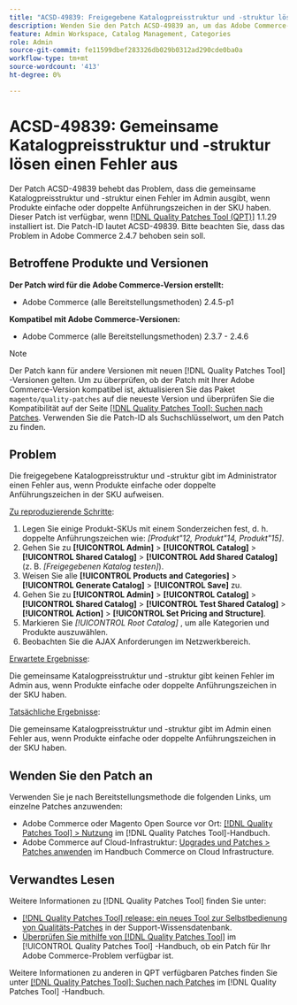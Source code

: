 ```yaml
---
title: "ACSD-49839: Freigegebene Katalogpreisstruktur und -struktur lösen einen Fehler aus"
description: Wenden Sie den Patch ACSD-49839 an, um das Adobe Commerce-Problem zu beheben, bei dem die gemeinsame Katalogpreisstruktur und -struktur einen Fehler im Admin auslöst, wenn Produkte einfache oder doppelte Anführungszeichen in der SKU aufweisen.
feature: Admin Workspace, Catalog Management, Categories
role: Admin
source-git-commit: fe11599dbef283326db029b0312ad290cde0ba0a
workflow-type: tm+mt
source-wordcount: '413'
ht-degree: 0%

---
```


# ACSD-49839: Gemeinsame Katalogpreisstruktur und -struktur lösen einen Fehler aus

Der Patch ACSD-49839 behebt das Problem, dass die gemeinsame Katalogpreisstruktur und -struktur einen Fehler im Admin ausgibt, wenn Produkte einfache oder doppelte Anführungszeichen in der SKU haben. Dieser Patch ist verfügbar, wenn [[!DNL Quality Patches Tool (QPT)]](https://experienceleague.adobe.com/en/docs/commerce-knowledge-base/kb/announcements/commerce-announcements/magento-quality-patches-released-new-tool-to-self-serve-quality-patches) 1.1.29 installiert ist. Die Patch-ID lautet ACSD-49839. Bitte beachten Sie, dass das Problem in Adobe Commerce 2.4.7 behoben sein soll.

## Betroffene Produkte und Versionen

**Der Patch wird für die Adobe Commerce-Version erstellt:**

* Adobe Commerce (alle Bereitstellungsmethoden) 2.4.5-p1

**Kompatibel mit Adobe Commerce-Versionen:**

* Adobe Commerce (alle Bereitstellungsmethoden) 2.3.7 - 2.4.6

>[!NOTE]
>
>Der Patch kann für andere Versionen mit neuen [!DNL Quality Patches Tool] -Versionen gelten. Um zu überprüfen, ob der Patch mit Ihrer Adobe Commerce-Version kompatibel ist, aktualisieren Sie das Paket `magento/quality-patches` auf die neueste Version und überprüfen Sie die Kompatibilität auf der Seite [[!DNL Quality Patches Tool]: Suchen nach Patches](https://experienceleague.adobe.com/tools/commerce-quality-patches/index.html). Verwenden Sie die Patch-ID als Suchschlüsselwort, um den Patch zu finden.

## Problem

Die freigegebene Katalogpreisstruktur und -struktur gibt im Administrator einen Fehler aus, wenn Produkte einfache oder doppelte Anführungszeichen in der SKU aufweisen.

<u>Zu reproduzierende Schritte</u>:

1. Legen Sie einige Produkt-SKUs mit einem Sonderzeichen fest, d. h. doppelte Anführungszeichen wie:
   *[Produkt&quot;12, Produkt&quot;14, Produkt&quot;15]*.
1. Gehen Sie zu **[!UICONTROL Admin]** > **[!UICONTROL Catalog]** > **[!UICONTROL Shared Catalog]** > **[!UICONTROL Add Shared Catalog]** (z. B. *[Freigegebenen Katalog testen]*).
1. Weisen Sie alle **[!UICONTROL Products and Categories]** > **[!UICONTROL Generate Catalog]** > **[!UICONTROL Save]** zu.
1. Gehen Sie zu **[!UICONTROL Admin]** > **[!UICONTROL Catalog]** > **[!UICONTROL Shared Catalog]** > **[!UICONTROL Test Shared Catalog]** > **[!UICONTROL Action]** > **[!UICONTROL Set Pricing and Structure]**.
1. Markieren Sie *[!UICONTROL Root Catalog]* , um alle Kategorien und Produkte auszuwählen.
1. Beobachten Sie die AJAX Anforderungen im Netzwerkbereich.

<u>Erwartete Ergebnisse</u>:

Die gemeinsame Katalogpreisstruktur und -struktur gibt keinen Fehler im Admin aus, wenn Produkte einfache oder doppelte Anführungszeichen in der SKU haben.

<u>Tatsächliche Ergebnisse</u>:

Die gemeinsame Katalogpreisstruktur und -struktur gibt im Admin einen Fehler aus, wenn Produkte einfache oder doppelte Anführungszeichen in der SKU haben.

## Wenden Sie den Patch an

Verwenden Sie je nach Bereitstellungsmethode die folgenden Links, um einzelne Patches anzuwenden:

* Adobe Commerce oder Magento Open Source vor Ort: [[!DNL Quality Patches Tool] > Nutzung](/help/tools/quality-patches-tool/usage.md) im [!DNL Quality Patches Tool]-Handbuch.
* Adobe Commerce auf Cloud-Infrastruktur: [Upgrades und Patches > Patches anwenden](https://experienceleague.adobe.com/docs/commerce-cloud-service/user-guide/develop/upgrade/apply-patches.html) im Handbuch Commerce on Cloud Infrastructure.

## Verwandtes Lesen

Weitere Informationen zu [!DNL Quality Patches Tool] finden Sie unter:

* [[!DNL Quality Patches Tool] release: ein neues Tool zur Selbstbedienung von Qualitäts-Patches](https://experienceleague.adobe.com/en/docs/commerce-knowledge-base/kb/announcements/commerce-announcements/magento-quality-patches-released-new-tool-to-self-serve-quality-patches) in der Support-Wissensdatenbank.
* [Überprüfen Sie mithilfe von  [!DNL Quality Patches Tool]](/help/tools/quality-patches-tool/patches-available-in-qpt/check-patch-for-magento-issue-with-magento-quality-patches.md) im [!UICONTROL Quality Patches Tool] -Handbuch, ob ein Patch für Ihr Adobe Commerce-Problem verfügbar ist.


Weitere Informationen zu anderen in QPT verfügbaren Patches finden Sie unter [[!DNL Quality Patches Tool]: Suchen nach Patches](https://experienceleague.adobe.com/tools/commerce-quality-patches/index.html) im [!DNL Quality Patches Tool] -Handbuch.
